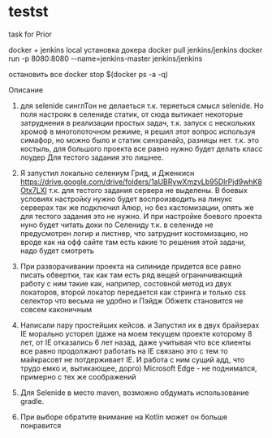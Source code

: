 # testst
task for Prior 


docker + jenkins local
установка докера
docker pull jenkins/jenkins
docker run -p 8080:8080 --name=jenkins-master jenkins/jenkins



остановить все docker stop $(docker ps -a -q)



Описание
1. для selenide синглТон не делаеться т.к. теряеться смысл selenide.
Но поля  настрояк в селениде статик, от сюда вытикает некоторые затруднения в реализации простых задач,
 т.к. запуск с нескольких хромоф в многопоточном режиме, я решил этот вопрос используя симафор, но можно
 было и статик синхранайз, разницы нет. т.к. это костыль, для большого проекта все равно нужно будет делать класс лоудер
 Для тестого задания это лишнее.

2. Я запустил локально селениум Грид, и Дженкисн
https://drive.google.com/drive/folders/1aUBRywXmzvLb95DlrPjd9whK8Otx7LXl
т.к. для тестого задания сервера не выделены. В боевых условиях настройку нужно будет воспроизводить на линукс серверах
так же подключил Алюр, но без кастомизации, опять же для тестого задания это не нужно. И при настройке боевого проекта
нуно будет читать доки по Селениду т.к. в селениде не предусмотрен логир и листнер, что затруднит костомизацию, но
вроде как на офф сайте там есть какие то решения этой задачи, надо будет смотреть

3. При разворачивании проекта на силиниде придется все равно писать обвертки, так как там есть ряд вещей ограничивающий
работу с ним такие как, наприпер, состовной метод из двух локаторов, второй локатор передается как стринга и только css селектор
что весьма не удобно и Пэйдж Обжетк становится не совсем каконичным


4. Написали пару простейших кейсов. и Запустил их в двух брайзерах
IE морально усторел (даже на моем текущем проекте которому 8 лет, от IE отказались 6 лет назад, даже учитывая что все клиенты
все равно продолжают работать на IE связано это с тем то майкрасовт не потдерживает IE. И работа с ним сущий адд,
что трудо емко и, вытикающее, дорго)
Microsoft Edge - не поднимался, примерно с тех же соображений


5. Для Selenide в место maven, возможно обдумать использование gradle.

6. При выборе обратите внимание на Kotlin может он больше понравится
